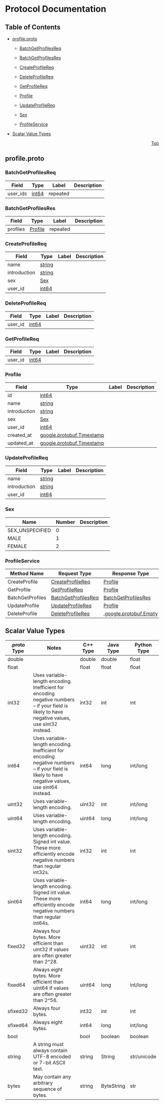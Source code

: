 # Protocol Documentation
<a name="top"></a>

## Table of Contents

- [profile.proto](#profile.proto)
    - [BatchGetProfilesReq](#profile_grpc.BatchGetProfilesReq)
    - [BatchGetProfilesRes](#profile_grpc.BatchGetProfilesRes)
    - [CreateProfileReq](#profile_grpc.CreateProfileReq)
    - [DeleteProfileReq](#profile_grpc.DeleteProfileReq)
    - [GetProfileReq](#profile_grpc.GetProfileReq)
    - [Profile](#profile_grpc.Profile)
    - [UpdateProfileReq](#profile_grpc.UpdateProfileReq)
  
    - [Sex](#profile_grpc.Sex)
  
  
    - [ProfileService](#profile_grpc.ProfileService)
  

- [Scalar Value Types](#scalar-value-types)



<a name="profile.proto"></a>
<p align="right"><a href="#top">Top</a></p>

## profile.proto



<a name="profile_grpc.BatchGetProfilesReq"></a>

### BatchGetProfilesReq



| Field | Type | Label | Description |
| ----- | ---- | ----- | ----------- |
| user_ids | [int64](#int64) | repeated |  |






<a name="profile_grpc.BatchGetProfilesRes"></a>

### BatchGetProfilesRes



| Field | Type | Label | Description |
| ----- | ---- | ----- | ----------- |
| profiles | [Profile](#profile_grpc.Profile) | repeated |  |






<a name="profile_grpc.CreateProfileReq"></a>

### CreateProfileReq



| Field | Type | Label | Description |
| ----- | ---- | ----- | ----------- |
| name | [string](#string) |  |  |
| introduction | [string](#string) |  |  |
| sex | [Sex](#profile_grpc.Sex) |  |  |
| user_id | [int64](#int64) |  |  |






<a name="profile_grpc.DeleteProfileReq"></a>

### DeleteProfileReq



| Field | Type | Label | Description |
| ----- | ---- | ----- | ----------- |
| user_id | [int64](#int64) |  |  |






<a name="profile_grpc.GetProfileReq"></a>

### GetProfileReq



| Field | Type | Label | Description |
| ----- | ---- | ----- | ----------- |
| user_id | [int64](#int64) |  |  |






<a name="profile_grpc.Profile"></a>

### Profile



| Field | Type | Label | Description |
| ----- | ---- | ----- | ----------- |
| id | [int64](#int64) |  |  |
| name | [string](#string) |  |  |
| introduction | [string](#string) |  |  |
| sex | [Sex](#profile_grpc.Sex) |  |  |
| user_id | [int64](#int64) |  |  |
| created_at | [google.protobuf.Timestamp](#google.protobuf.Timestamp) |  |  |
| updated_at | [google.protobuf.Timestamp](#google.protobuf.Timestamp) |  |  |






<a name="profile_grpc.UpdateProfileReq"></a>

### UpdateProfileReq



| Field | Type | Label | Description |
| ----- | ---- | ----- | ----------- |
| name | [string](#string) |  |  |
| introduction | [string](#string) |  |  |
| user_id | [int64](#int64) |  |  |





 


<a name="profile_grpc.Sex"></a>

### Sex


| Name | Number | Description |
| ---- | ------ | ----------- |
| SEX_UNSPECIFIED | 0 |  |
| MALE | 1 |  |
| FEMALE | 2 |  |


 

 


<a name="profile_grpc.ProfileService"></a>

### ProfileService


| Method Name | Request Type | Response Type | Description |
| ----------- | ------------ | ------------- | ------------|
| CreateProfile | [CreateProfileReq](#profile_grpc.CreateProfileReq) | [Profile](#profile_grpc.Profile) |  |
| GetProfile | [GetProfileReq](#profile_grpc.GetProfileReq) | [Profile](#profile_grpc.Profile) |  |
| BatchGetProfiles | [BatchGetProfilesReq](#profile_grpc.BatchGetProfilesReq) | [BatchGetProfilesRes](#profile_grpc.BatchGetProfilesRes) |  |
| UpdateProfile | [UpdateProfileReq](#profile_grpc.UpdateProfileReq) | [Profile](#profile_grpc.Profile) |  |
| DeleteProfile | [DeleteProfileReq](#profile_grpc.DeleteProfileReq) | [.google.protobuf.Empty](#google.protobuf.Empty) |  |

 



## Scalar Value Types

| .proto Type | Notes | C++ Type | Java Type | Python Type |
| ----------- | ----- | -------- | --------- | ----------- |
| <a name="double" /> double |  | double | double | float |
| <a name="float" /> float |  | float | float | float |
| <a name="int32" /> int32 | Uses variable-length encoding. Inefficient for encoding negative numbers – if your field is likely to have negative values, use sint32 instead. | int32 | int | int |
| <a name="int64" /> int64 | Uses variable-length encoding. Inefficient for encoding negative numbers – if your field is likely to have negative values, use sint64 instead. | int64 | long | int/long |
| <a name="uint32" /> uint32 | Uses variable-length encoding. | uint32 | int | int/long |
| <a name="uint64" /> uint64 | Uses variable-length encoding. | uint64 | long | int/long |
| <a name="sint32" /> sint32 | Uses variable-length encoding. Signed int value. These more efficiently encode negative numbers than regular int32s. | int32 | int | int |
| <a name="sint64" /> sint64 | Uses variable-length encoding. Signed int value. These more efficiently encode negative numbers than regular int64s. | int64 | long | int/long |
| <a name="fixed32" /> fixed32 | Always four bytes. More efficient than uint32 if values are often greater than 2^28. | uint32 | int | int |
| <a name="fixed64" /> fixed64 | Always eight bytes. More efficient than uint64 if values are often greater than 2^56. | uint64 | long | int/long |
| <a name="sfixed32" /> sfixed32 | Always four bytes. | int32 | int | int |
| <a name="sfixed64" /> sfixed64 | Always eight bytes. | int64 | long | int/long |
| <a name="bool" /> bool |  | bool | boolean | boolean |
| <a name="string" /> string | A string must always contain UTF-8 encoded or 7-bit ASCII text. | string | String | str/unicode |
| <a name="bytes" /> bytes | May contain any arbitrary sequence of bytes. | string | ByteString | str |

